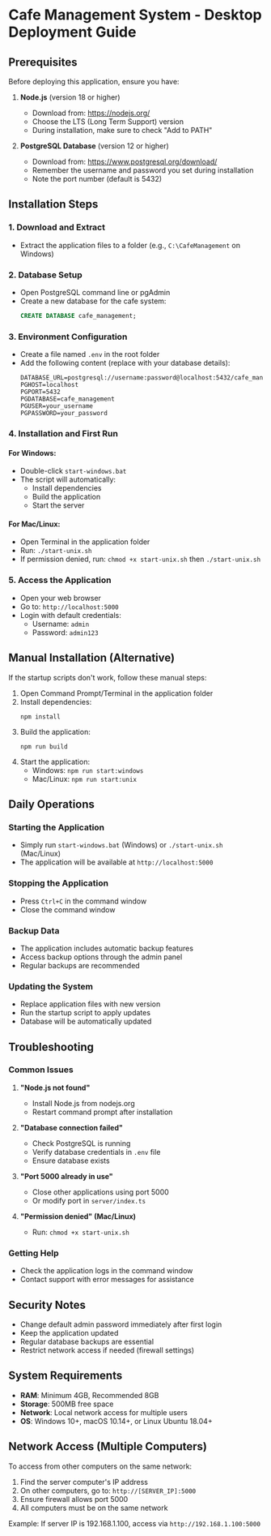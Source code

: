 # Cafe Management System - Desktop Deployment Guide

## Prerequisites

Before deploying this application, ensure you have:

1. **Node.js** (version 18 or higher)
   - Download from: https://nodejs.org/
   - Choose the LTS (Long Term Support) version
   - During installation, make sure to check "Add to PATH"

2. **PostgreSQL Database** (version 12 or higher)
   - Download from: https://www.postgresql.org/download/
   - Remember the username and password you set during installation
   - Note the port number (default is 5432)

## Installation Steps

### 1. Download and Extract
- Extract the application files to a folder (e.g., `C:\CafeManagement` on Windows)

### 2. Database Setup
- Open PostgreSQL command line or pgAdmin
- Create a new database for the cafe system:
  ```sql
  CREATE DATABASE cafe_management;
  ```

### 3. Environment Configuration
- Create a file named `.env` in the root folder
- Add the following content (replace with your database details):
  ```
  DATABASE_URL=postgresql://username:password@localhost:5432/cafe_management
  PGHOST=localhost
  PGPORT=5432
  PGDATABASE=cafe_management
  PGUSER=your_username
  PGPASSWORD=your_password
  ```

### 4. Installation and First Run

#### For Windows:
- Double-click `start-windows.bat`
- The script will automatically:
  - Install dependencies
  - Build the application
  - Start the server

#### For Mac/Linux:
- Open Terminal in the application folder
- Run: `./start-unix.sh`
- If permission denied, run: `chmod +x start-unix.sh` then `./start-unix.sh`

### 5. Access the Application
- Open your web browser
- Go to: `http://localhost:5000`
- Login with default credentials:
  - Username: `admin`
  - Password: `admin123`

## Manual Installation (Alternative)

If the startup scripts don't work, follow these manual steps:

1. Open Command Prompt/Terminal in the application folder
2. Install dependencies:
   ```
   npm install
   ```
3. Build the application:
   ```
   npm run build
   ```
4. Start the application:
   - Windows: `npm run start:windows`
   - Mac/Linux: `npm run start:unix`

## Daily Operations

### Starting the Application
- Simply run `start-windows.bat` (Windows) or `./start-unix.sh` (Mac/Linux)
- The application will be available at `http://localhost:5000`

### Stopping the Application
- Press `Ctrl+C` in the command window
- Close the command window

### Backup Data
- The application includes automatic backup features
- Access backup options through the admin panel
- Regular backups are recommended

### Updating the System
- Replace application files with new version
- Run the startup script to apply updates
- Database will be automatically updated

## Troubleshooting

### Common Issues

1. **"Node.js not found"**
   - Install Node.js from nodejs.org
   - Restart command prompt after installation

2. **"Database connection failed"**
   - Check PostgreSQL is running
   - Verify database credentials in `.env` file
   - Ensure database exists

3. **"Port 5000 already in use"**
   - Close other applications using port 5000
   - Or modify port in `server/index.ts`

4. **"Permission denied" (Mac/Linux)**
   - Run: `chmod +x start-unix.sh`

### Getting Help
- Check the application logs in the command window
- Contact support with error messages for assistance

## Security Notes

- Change default admin password immediately after first login
- Keep the application updated
- Regular database backups are essential
- Restrict network access if needed (firewall settings)

## System Requirements

- **RAM**: Minimum 4GB, Recommended 8GB
- **Storage**: 500MB free space
- **Network**: Local network access for multiple users
- **OS**: Windows 10+, macOS 10.14+, or Linux Ubuntu 18.04+

## Network Access (Multiple Computers)

To access from other computers on the same network:

1. Find the server computer's IP address
2. On other computers, go to: `http://[SERVER_IP]:5000`
3. Ensure firewall allows port 5000
4. All computers must be on the same network

Example: If server IP is 192.168.1.100, access via `http://192.168.1.100:5000`
